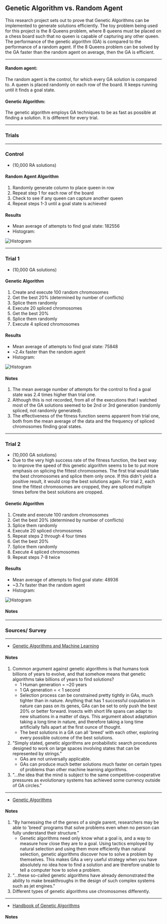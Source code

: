 ## Genetic Algorithm vs. Random Agent
This research project sets out to prove that Genetic Algorithms can be implemented to generate solutions efficiently. The toy problem being used for this project is the 8 Queens problem, where 8 queens must be placed on a chess board such that no queen is capable of capturing any other queen. The performance of the genetic algorithm (GA) is compared to the performance of a random agent. If the 8 Queens problem can be solved by the GA faster than the random agent on average, then the GA is efficient.
___
#### Random agent:
The random agent is the control, for which every GA solution is compared to. A queen is placed randomly on each row of the board. It keeps running until it finds a goal state.

#### Genetic Algorithm:
The genetic algorithm employs GA techniques to be as fast as possible at finding a solution. It is different for every trial.
___
### Trials
___
### Control
* (10,000 RA solutions)
#### Random Agent Algorithm
1. Randomly generate column to place queen in row
2. Repeat step 1 for each row of the board
3. Check to see if any queen can capture another queen
4. Repeat steps 1-3 until a goal state is achieved
#### Results
* Mean average of attempts to find goal state: 182556
* Histogram:

![Histogram](./screenshots/random_agent.png)
___
### Trial 1
* (10,000 GA solutions)
#### Genetic Algorithm
1. Create and execute 100 random chromosomes
2. Get the best 20% (determined by number of conflicts)
3. Splice them randomly
4. Execute 20 spliced chromosomes
5. Get the best 20%
6. Splice them randomly
7. Execute 4 spliced chromosomes
#### Results
* Mean average of attempts to find goal state: 75848
* ~2.4x faster than the random agent
* Histogram:

![Histogram](./screenshots/ga_trial_one.png)
#### Notes
1. The mean average number of attempts for the control to find a goal state was 2.4 times higher than trial one.
2. Although this is not recorded, from all of the executions that I watched most of the GA solutions seemed to be 2nd or 3rd generation (randomly spliced, not randomly generated).
3. The effectiveness of the fitness function seems apparent from trial one, both from the mean average of the data and the frequency of spliced chromosomes finding goal states.
___
### Trial 2
* (10,000 GA solutions)
* Due to the very high success rate of the fitness function, the best way to improve the speed of this genetic algorithm seems to be to put more emphasis on splicing the fittest chromosomes. The first trial would take the best chromosomes and splice them only once. If this didn't yield a positive result, it would crop the best solutions again. For trial 2, each time the fittest chromosomes are cropped, they are spliced multiple times before the best solutions are cropped.
#### Genetic Algorithm
1. Create and execute 100 random chromosomes
2. Get the best 20% (determined by number of conflicts)
3. Splice them randomly
4. Execute 20 spliced chromosomes
5. Repeat steps 2 through 4 four times
6. Get the best 20%
7. Splice them randomly
8. Execute 4 spliced chromosomes
9. Repeat steps 7-8 twice
#### Results
* Mean average of attempts to find goal state: 48936
* ~3.7x faster than the random agent
* Histogram:

![Histogram](./screenshots/ga_trial_two.png)
#### Notes

___
### Sources/ Survey
___
* [Genetic Algorithms and Machine Learning](https://link.springer.com/content/pdf/10.1023%2FA%3A1022602019183.pdf)
#### Notes
1. Common argument against genetic algorithms is that humans took billions of years to evolve, and that somehow means that genetic algorithms take billions of years to find solutions?
    * 1 Human generation = ~20 years
    * 1 GA generation = < 1 second
    * Selection process can be constrained pretty tightly in GAs, much tighter than in nature. Anything that has 1 successful copulation in nature can pass on its genes, GAs can be set to only push the best 20% or better forward. Insects with short life spans can adapt to new situations in a matter of days. This argument about adaptation taking a long time in nature, and therefore taking a long time artificially falls apart at the first ounce of thought.
    * The best solutions in a GA can all 'breed' with each other, exploring every possible outcome of the best solutions.
2. "Simply stated, genetic algorithms are probabilistic search procedures designed to work on large spaces involving states that can be represented by strings."
    * GAs are not universally applicable.
    * GAs can produce much better solutions much faster on certain types of problems than other machine learning algorithms.
3. "...the idea that the mind is subject to the same competitive-cooperative pressures as evolutionary systems has achieved some currency outside of GA circles."
___
* [Genetic Algorithms](https://www.jstor.org/stable/pdf/24939139.pdf?refreqid=excelsior%3A7b79ef68affedd67375ee74ef85c5ed3)
#### Notes
1. "By harnessing the of the genes of a single parent, researchers may be able to 'breed' programs that
solve problems even when no person can fully understand their structure."
    * Genetic algorithms need only know what a goal is, and a way to measure how close they are to a goal. Using tactics employed by natural selection and using them more efficiently than natural selection, genetic algorithms discover how to solve a problem by themselves. This makes GAs  a very useful strategy when you have absolutely no idea how to find a solution and are therefore unable to tell a computer how to solve a problem.
2. "...these so-called genetic algorithms have already demonstrated the ability to make breakthroughs in the design of such complex systems such as jet engines."
3. Different types of genetic algorithms use chromosomes differently.
___
* [Handbook of Genetic Algorithms](https://pdf.sciencedirectassets.com/271585/1-s2.0-S0004370200X00409/1-s2.0-S0004370298000162/main.pdf?x-amz-security-token=AgoJb3JpZ2luX2VjEJH%2F%2F%2F%2F%2F%2F%2F%2F%2F%2FwEaCXVzLWVhc3QtMSJIMEYCIQDpzPbx4LEra4y6iA5UCzm%2BI0m4Fr3XOaec%2Bdq7cDl9cAIhAMaFRwHAv2ujEA6RZiAp%2BvGV2cFG5CcC3sVG79eNppLEKtoDCHkQAhoMMDU5MDAzNTQ2ODY1IgzvFdJnUwUixqpGc50qtwNJd1Pv1REKQtXoNrSCI474QjYP0dY4gRHmaESnnNdsQxBx0xYgc3uPz3EmH18Y3tMK11zC88uQEktwcg%2FYw6R5GVcJcknNcGI%2Bh1Ml7zfZwo9L7NZVWjGQ7DH4hHiMHbEmnamWDeV6XrcjcxD5F5Fg2vjjh0He1Qw5PPWlMYxNgBvGzmoG1rdfB032NcBCZuQUpTwZB1vHZJbeHnqFG9q5vxgLzYIA%2Fqfpte%2FLIUkDRIwVEhSjSb8OBFZZSYdP%2BI0tQjXfGOX18oTHXtE5ODEOV8QtvANsKS%2BK%2FQI2hYEPQTMwD7G7gM1AN8mHLse1bLgMlJJVlDvxjuPF1viNtTu22bX2PsYgKVOfaUlzB96Mhs1oY7y%2FLtLBaCb192nUURMBgEiDr%2B346nRFDQokiGHYYv%2FXIE7uopqj%2F%2BpQ5WQ3c3BNWcwldXCeWKjnOQz3VzCXYMdrtznkM75DjZ4H1P%2BkOHhiXSrpvnuTHFyomVV9i4kfUJmVMaodrzldYf4MOkP3vWwLSULk32JQuSIXLSI75dr53Vj6CoJU8qTPG71SOsfS%2B3%2BMmTisaXWcxalsk8ysZ473WBRxMNnroeYFOrMBLhjtL2qqa7wMmYiEDWYfu9psGCIQ6iamKCiEHgXsd5OgfoFtLNUYMhbTm45w0eE2AgcP%2FUuJRwe5jdOnmR5J0c8l9Sxk4idnGAeqm4hVnv24%2Bvbau8PAYnhUd%2F%2FpXib6KKawjpGmVt96hzTrOrwNwSZwMJrKwqBAxyFJhQdbhMMQuGs2nIAfwXRwYySRDf%2BGg8CiTqb3tMDCqHY19FdT3DBT5AVrmEOfwQupVG22WMGMSgQ%3D&AWSAccessKeyId=ASIAQ3PHCVTY77Q2SRHI&Expires=1556647044&Signature=85iou3lZ7FCNCVKpfvZ%2Faw1Mz2s%3D&hash=aa3283b7a51418824c8cd528f02b6b40487f77f5b19b597b6fdf3a0bfa71fde8&host=68042c943591013ac2b2430a89b270f6af2c76d8dfd086a07176afe7c76c2c61&pii=S0004370298000162&tid=spdf-8292c0e2-f061-4e90-bb5a-c5733e08e359&sid=6fd1a561227386480f8a7df0b43635c9fe6fgxrqa&type=client)
#### Notes
